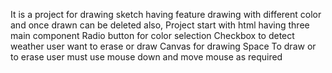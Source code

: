 It is a project for drawing sketch having feature drawing with different color and once drawn can be deleted also,
Project start with html having three main component 
Radio button for color selection
Checkbox to detect weather user want to erase or draw
Canvas for drawing Space
To draw or to erase user must use mouse down and move mouse as required
